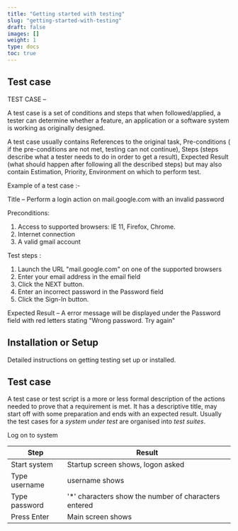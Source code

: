 ```yaml
---
title: "Getting started with testing"
slug: "getting-started-with-testing"
draft: false
images: []
weight: 1
type: docs
toc: true
---
```


## Test case
TEST CASE –

A test case is a set of conditions and steps that when followed/applied, a tester can determine whether a feature, an application or a software system is working as originally designed. 

A test case usually contains References to the original task, Pre-conditions ( if the pre-conditions are not met, testing can not continue), Steps (steps describe what a tester needs to do in order to get a result), Expected Result (what should happen after following all the described steps) but may also contain Estimation, Priority, Environment on which to perform test.

Example of a test case :-

Title – Perform a login action on mail.google.com with an invalid password

Preconditions:
1. Access to supported browsers: IE 11, Firefox, Chrome.
2. Internet connection
3. A valid gmail account

Test steps :
1.    Launch the URL "mail.google.com" on one of the supported browsers
2.    Enter your email address in the email field
3.    Click the NEXT button.
4.    Enter an incorrect password in the Password field
5.    Click the Sign-In button.

Expected Result – A error message will be displayed under the Password field with red letters stating "Wrong password. Try again"


## Installation or Setup
Detailed instructions on getting testing set up or installed.

## Test case
A test case or test script is a more or less formal description of the actions needed to prove that a requirement is met. It has a descriptive title, may start off with some preparation and ends with an expected result. Usually the test cases for a *system under test* are organised into *test suites*.

Log on to system

Step | Result
------ | ------
Start system  | Startup screen shows, logon asked
Type username | username shows
Type password   |  '*' characters show the number of characters entered
Press Enter | Main screen shows

